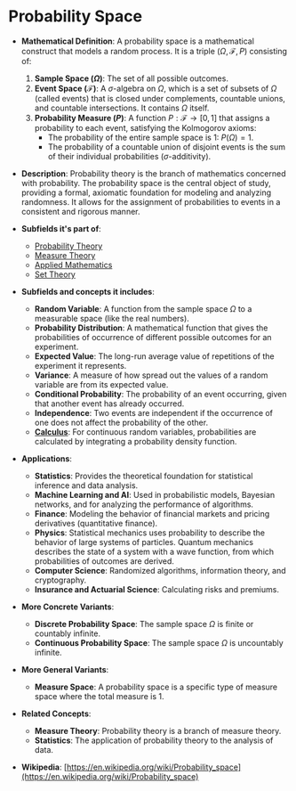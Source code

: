 # Probability Space

- **Mathematical Definition**: A probability space is a mathematical construct that models a random process. It is a triple $(\Omega, \mathcal{F}, P)$ consisting of:
    1.  **Sample Space ($\Omega$)**: The set of all possible outcomes.
    2.  **Event Space ($\mathcal{F}$)**: A $\sigma$-algebra on $\Omega$, which is a set of subsets of $\Omega$ (called events) that is closed under complements, countable unions, and countable intersections. It contains $\Omega$ itself.
    3.  **Probability Measure ($P$)**: A function $P: \mathcal{F} \to [0, 1]$ that assigns a probability to each event, satisfying the Kolmogorov axioms:
        - The probability of the entire sample space is 1: $P(\Omega) = 1$.
        - The probability of a countable union of disjoint events is the sum of their individual probabilities ($\sigma$-additivity).

- **Description**: Probability theory is the branch of mathematics concerned with probability. The probability space is the central object of study, providing a formal, axiomatic foundation for modeling and analyzing randomness. It allows for the assignment of probabilities to events in a consistent and rigorous manner.

- **Subfields it's part of**:
    - [Probability Theory](https://en.wikipedia.org/wiki/Probability_theory)
    - [Measure Theory](https://en.wikipedia.org/wiki/Measure_theory)
    - [Applied Mathematics](https://en.wikipedia.org/wiki/Applied_mathematics)
    - [Set Theory](https://en.wikipedia.org/wiki/Set_theory)

- **Subfields and concepts it includes**:
    - **Random Variable**: A function from the sample space $\Omega$ to a measurable space (like the real numbers).
    - **Probability Distribution**: A mathematical function that gives the probabilities of occurrence of different possible outcomes for an experiment.
    - **Expected Value**: The long-run average value of repetitions of the experiment it represents.
    - **Variance**: A measure of how spread out the values of a random variable are from its expected value.
    - **Conditional Probability**: The probability of an event occurring, given that another event has already occurred.
    - **Independence**: Two events are independent if the occurrence of one does not affect the probability of the other.
    - **[Calculus](../../../pure_mathematics/analysis/integral.md)**: For continuous random variables, probabilities are calculated by integrating a probability density function.

- **Applications**:
    - **Statistics**: Provides the theoretical foundation for statistical inference and data analysis.
    - **Machine Learning and AI**: Used in probabilistic models, Bayesian networks, and for analyzing the performance of algorithms.
    - **Finance**: Modeling the behavior of financial markets and pricing derivatives (quantitative finance).
    - **Physics**: Statistical mechanics uses probability to describe the behavior of large systems of particles. Quantum mechanics describes the state of a system with a wave function, from which probabilities of outcomes are derived.
    - **Computer Science**: Randomized algorithms, information theory, and cryptography.
    - **Insurance and Actuarial Science**: Calculating risks and premiums.

- **More Concrete Variants**:
    - **Discrete Probability Space**: The sample space $\Omega$ is finite or countably infinite.
    - **Continuous Probability Space**: The sample space $\Omega$ is uncountably infinite.

- **More General Variants**:
    - **Measure Space**: A probability space is a specific type of measure space where the total measure is 1.

- **Related Concepts**:
    - **Measure Theory**: Probability theory is a branch of measure theory.
    - **Statistics**: The application of probability theory to the analysis of data.

- **Wikipedia**: [https://en.wikipedia.org/wiki/Probability_space](https://en.wikipedia.org/wiki/Probability_space)
